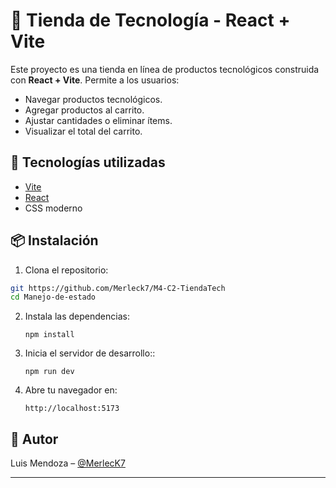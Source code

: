 # 🛒 Tienda de Tecnología - React + Vite

Este proyecto es una tienda en línea de productos tecnológicos construida con **React + Vite**. Permite a los usuarios:

- Navegar productos tecnológicos.
- Agregar productos al carrito.
- Ajustar cantidades o eliminar ítems.
- Visualizar el total del carrito.

## 🚀 Tecnologías utilizadas

- [Vite](https://vitejs.dev/)
- [React](https://react.dev/)
- CSS moderno

## 📦 Instalación

1. Clona el repositorio:

```bash
git https://github.com/Merleck7/M4-C2-TiendaTech
cd Manejo-de-estado
  ```

2. Instala las dependencias:
   ```
   npm install
   ```

3. Inicia el servidor de desarrollo::
   ```
   npm run dev
   ```
4. Abre tu navegador en:
   ```
   http://localhost:5173

   ```
   

## 📌 Autor

Luis Mendoza – [@MerlecK7](https://github.com/Merleck7)

---
